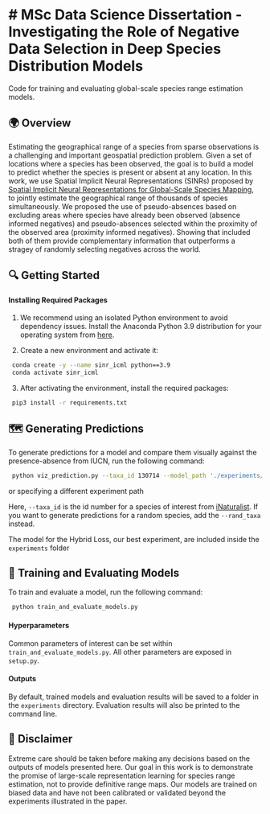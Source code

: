 # # MSc Data Science Dissertation - Investigating the Role of Negative Data Selection in Deep Species Distribution Models

Code for training and evaluating global-scale species range estimation models.

## 🌍 Overview 
Estimating the geographical range of a species from sparse observations is a challenging and important geospatial prediction problem. Given a set of locations where a species has been observed, the goal is to build a model to predict whether the species is present or absent at any location. In this work, we use Spatial Implicit Neural Representations (SINRs) proposed by [Spatial Implicit Neural Representations for Global-Scale Species Mapping](https://arxiv.org/abs/2306.02564), to jointly estimate the geographical range of thousands of species simultaneously. We proposed the use of pseudo-absences based on excluding areas where species have already been observed (absence informed negatives) and pseudo-absences selected within the proximity of the observed area (proximity informed negatives). Showing that included both of them provide complementary information that outperforms a stragey of randomly selecting negatives across the world.

## 🔍 Getting Started 

#### Installing Required Packages

1. We recommend using an isolated Python environment to avoid dependency issues. Install the Anaconda Python 3.9 distribution for your operating system from [here](https://www.anaconda.com/download). 

2. Create a new environment and activate it:
```bash
 conda create -y --name sinr_icml python==3.9
 conda activate sinr_icml
```

3. After activating the environment, install the required packages:
```bash
 pip3 install -r requirements.txt
```


## 🗺️ Generating Predictions
To generate predictions for a model and compare them visually against the presence-absence from IUCN, run the following command: 
```bash
 python viz_prediction.py --taxa_id 130714 --model_path './experiments/100_hybrid_full_constant_iucn_taxa/model.pt' 
```
or specifying a different experiment path

Here, `--taxa_id` is the id number for a species of interest from [iNaturalist](https://www.inaturalist.org/taxa/130714). If you want to generate predictions for a random species, add the `--rand_taxa` instead. 

The model for the Hybrid Loss, our best experiment, are included inside the `experiments` folder

## 🚅 Training and Evaluating Models

To train and evaluate a model, run the following command:
```bash
 python train_and_evaluate_models.py
```

#### Hyperparameters
Common parameters of interest can be set within `train_and_evaluate_models.py`. All other parameters are exposed in `setup.py`. 

#### Outputs
By default, trained models and evaluation results will be saved to a folder in the `experiments` directory. Evaluation results will also be printed to the command line. 


## 📜 Disclaimer
Extreme care should be taken before making any decisions based on the outputs of models presented here. Our goal in this work is to demonstrate the promise of large-scale representation learning for species range estimation, not to provide definitive range maps. Our models are trained on biased data and have not been calibrated or validated beyond the experiments illustrated in the paper. 

